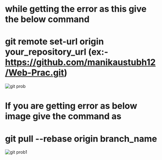 
# while getting the error as this give the below command

# git remote set-url origin your_repository_url (ex:- https://github.com/manikaustubh12/Web-Prac.git)


![git prob](https://user-images.githubusercontent.com/91344066/209153375-1d9df426-cf50-4a67-a1ab-036c435d145c.JPG)


# If you are getting error as below image give the command as 

# git pull --rebase origin branch_name


![git prob1](https://user-images.githubusercontent.com/91344066/209155364-422ccf06-f68f-4456-a8c9-4c4bd3a0e41a.JPG)

